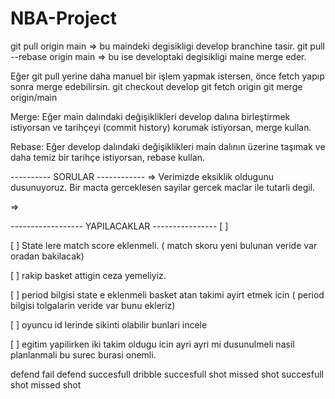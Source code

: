 # NBA-Project
git pull origin main => bu maindeki degisikligi develop branchine tasir.
git pull --rebase origin main => bu ise developtaki degisikligi maine merge eder. 


Eğer git pull yerine daha manuel bir işlem yapmak istersen, önce fetch yapıp sonra merge edebilirsin.
git checkout develop
git fetch origin
git merge origin/main

Merge: Eğer main dalındaki değişiklikleri develop dalına birleştirmek istiyorsan ve tarihçeyi (commit history) korumak istiyorsan, merge kullan.

Rebase: Eğer develop dalındaki değişiklikleri main dalının üzerine taşımak ve daha temiz bir tarihçe istiyorsan, rebase kullan.

----------   SORULAR   ------------
 => Verimizde eksiklik oldugunu dusunuyoruz. Bir macta gerceklesen sayilar gercek maclar ile tutarli degil. 

 =>


------------------ YAPILACAKLAR ----------------
[ ]

[ ] State lere match score eklenmeli. ( match skoru yeni bulunan veride var oradan bakilacak)

[ ] rakip basket attigin ceza yemeliyiz. 

[ ] period bilgisi state e eklenmeli basket atan takimi ayirt etmek icin ( period bilgisi tolgalarin veride var bunu ekleriz)

[ ] oyuncu id lerinde sikinti olabilir bunlari incele 

[ ] egitim yapilirken iki takim oldugu icin ayri ayri mi dusunulmeli nasil planlanmali bu surec burasi onemli. 

defend fail 
defend succesfull
dribble 
succesfull shot 
missed shot 
succesfull shot
missed shot 